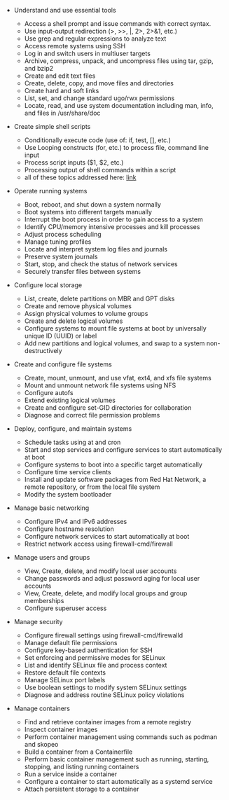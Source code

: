 * Understand and use essential tools
    * Access a shell prompt and issue commands with correct syntax.
    * Use input-output redirection (>, >>, |, 2>, 2>&1, etc.) 
    * Use grep and regular expressions to analyze text 
    * Access remote systems using SSH 
    * Log in and switch users in multiuser targets 
    * Archive, compress, unpack, and uncompress files using tar, gzip, and bzip2
    * Create and edit text files
    * Create, delete, copy, and move files and directories
    * Create hard and soft links
    * List, set, and change standard ugo/rwx permissions 
    * Locate, read, and use system documentation including man, info, and files in /usr/share/doc 

* Create simple shell scripts
    * Conditionally execute code (use of: if, test, [], etc.)
    * Use Looping constructs (for, etc.) to process file, command line input
    * Process script inputs ($1, $2, etc.)
    * Processing output of shell commands within a script
    * all of these topics addressed here: [link](/topics/scripting/bash.md)

* Operate running systems
    * Boot, reboot, and shut down a system normally
    * Boot systems into different targets manually
    * Interrupt the boot process in order to gain access to a system
    * Identify CPU/memory intensive processes and kill processes
    * Adjust process scheduling
    * Manage tuning profiles
    * Locate and interpret system log files and journals
    * Preserve system journals
    * Start, stop, and check the status of network services
    * Securely transfer files between systems

* Configure local storage
    * List, create, delete partitions on MBR and GPT disks
    * Create and remove physical volumes
    * Assign physical volumes to volume groups
    * Create and delete logical volumes
    * Configure systems to mount file systems at boot by universally unique ID (UUID) or label
    * Add new partitions and logical volumes, and swap to a system non-destructively

* Create and configure file systems
    * Create, mount, unmount, and use vfat, ext4, and xfs file systems
    * Mount and unmount network file systems using NFS
    * Configure autofs
    * Extend existing logical volumes
    * Create and configure set-GID directories for collaboration
    * Diagnose and correct file permission problems

* Deploy, configure, and maintain systems
    * Schedule tasks using at and cron
    * Start and stop services and configure services to start automatically at boot
    * Configure systems to boot into a specific target automatically
    * Configure time service clients
    * Install and update software packages from Red Hat Network, a remote repository, or from the local file system
    * Modify the system bootloader

* Manage basic networking
    * Configure IPv4 and IPv6 addresses
    * Configure hostname resolution
    * Configure network services to start automatically at boot
    * Restrict network access using firewall-cmd/firewall

* Manage users and groups
    * View, Create, delete, and modify local user accounts
    * Change passwords and adjust password aging for local user accounts
    * View, Create, delete, and modify local groups and group memberships
    * Configure superuser access

* Manage security
    * Configure firewall settings using firewall-cmd/firewalld
    * Manage default file permissions
    * Configure key-based authentication for SSH
    * Set enforcing and permissive modes for SELinux
    * List and identify SELinux file and process context
    * Restore default file contexts
    * Manage SELinux port labels
    * Use boolean settings to modify system SELinux settings
    * Diagnose and address routine SELinux policy violations

* Manage containers
    * Find and retrieve container images from a remote registry
    * Inspect container images
    * Perform container management using commands such as podman and skopeo
    * Build a container from a Containerfile
    * Perform basic container management such as running, starting, stopping, and listing running containers
    * Run a service inside a container
    * Configure a container to start automatically as a systemd service
    * Attach persistent storage to a container
